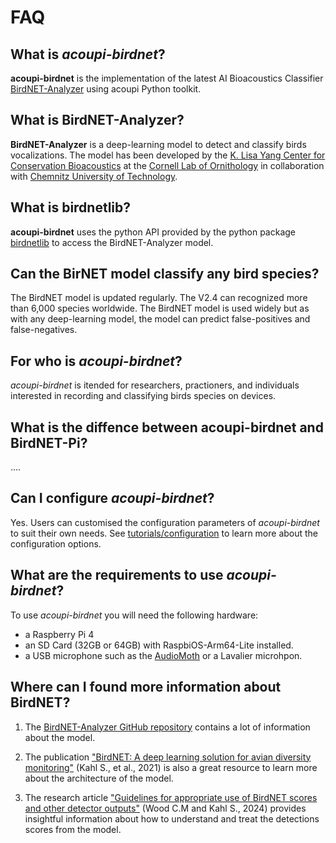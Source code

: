 # FAQ

## What is *acoupi-birdnet*?
**acoupi-birdnet** is the implementation of the latest AI Bioacoustics Classifier [BirdNET-Analyzer](https://github.com/kahst/BirdNET-Analyzer) using acoupi Python toolkit. 

## What is BirdNET-Analyzer? 
**BirdNET-Analyzer** is a deep-learning model to detect and classify birds vocalizations. The model has been developed by the [K. Lisa Yang Center for Conservation Bioacoustics](https://www.birds.cornell.edu/ccb/) at the [Cornell Lab of Ornithology](https://www.birds.cornell.edu/home) in collaboration with [Chemnitz University of Technology](https://www.tu-chemnitz.de/index.html.en).

## What is birdnetlib?
**acoupi-birdnet** uses the python API provided by the python package [birdnetlib](https://pypi.org/project/birdnetlib/) to access the  BirdNET-Analyzer model. 

## Can the BirNET model classify any bird species? 
The BirdNET model is updated regularly. The V2.4 can recognized more than 6,000 species worldwide. The BirdNET model is used widely but as with any deep-learning model, the model can predict false-positives and false-negatives. 

## For who is *acoupi-birdnet*? 
*acoupi-birdnet* is itended for researchers, practioners, and individuals interested in recording and classifying birds species on devices. 

## What is the diffence between acoupi-birdnet and BirdNET-Pi? 
....

## Can I configure *acoupi-birdnet*?

Yes. Users can customised the configuration parameters of *acoupi-birdnet* to suit their own needs. See [tutorials/configuration](tutorials/configuration.md) to learn more about the configuration options.

## What are the requirements to use *acoupi-birdnet*?
To use *acoupi-birdnet* you will need the following hardware:

 - a Raspberry Pi 4
 - an SD Card (32GB or 64GB) with RaspbiOS-Arm64-Lite installed. 
 - a USB microphone such as the [AudioMoth](https://www.openacousticdevices.info/audiomoth) or a Lavalier microhpon. 

## Where can I found more information about BirdNET? 

1. The [BirdNET-Analyzer GitHub repository](https://github.com/kahst/BirdNET-Analyzer) contains a lot of information about the model. 

2. The publication ["BirdNET: A deep learning solution for avian diversity monitoring"](https://doi.org/10.1016/j.ecoinf.2021.101236) (Kahl S., et al., 2021) is also a great resource to learn more about the architecture of the model. 

3. The research article ["Guidelines for appropriate use of BirdNET scores and other detector outputs"](https://connormwood.com/wp-content/uploads/2024/02/wood-kahl-2024-guidelines-for-birdnet-scores.pdf)  (Wood C.M and Kahl S., 2024) provides insightful information about how to understand and treat the detections scores from the model.